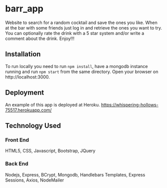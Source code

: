 # barr_app
Website to search for a random cocktail and save the ones you like. When at the bar with some friends just log in and retrieve the ones you want to try. You can optionally rate the drink with a 5 star system and/or write a comment about the drink. Enjoy!!!
## Installation
To run locally you need to run ``` npm install ```, have a mongodb instance running and run ``` npm start ``` from the same directory. Open your browser on http://localhost:3000.
## Deployment
An example of this app is deployed at Heroku.
https://whispering-hollows-75517.herokuapp.com/
## Technology Used
### Front End
HTML5,
CSS,
Javascript,
Bootstrap,
JQuery
### Back End
Nodejs,
Express,
BCrypt,
Mongodb,
Handlebars Templates,
Express Sessions,
Axios,
NodeMailer

